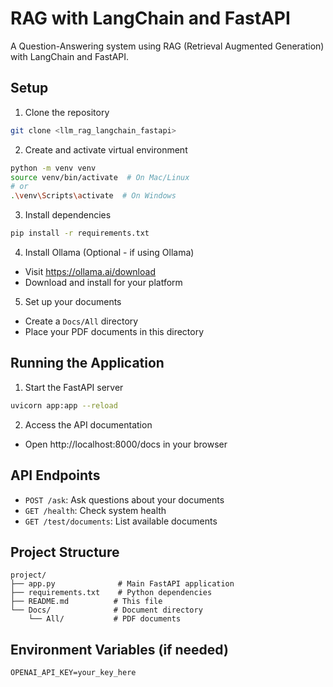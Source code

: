 # RAG with LangChain and FastAPI

A Question-Answering system using RAG (Retrieval Augmented Generation) with LangChain and FastAPI.

## Setup

1. Clone the repository
```bash
git clone <llm_rag_langchain_fastapi>
```

2. Create and activate virtual environment
```bash
python -m venv venv
source venv/bin/activate  # On Mac/Linux
# or
.\venv\Scripts\activate  # On Windows
```

3. Install dependencies
```bash
pip install -r requirements.txt
```

4. Install Ollama (Optional - if using Ollama)
- Visit https://ollama.ai/download
- Download and install for your platform

5. Set up your documents
- Create a `Docs/All` directory
- Place your PDF documents in this directory

## Running the Application

1. Start the FastAPI server
```bash
uvicorn app:app --reload
```

2. Access the API documentation
- Open http://localhost:8000/docs in your browser

## API Endpoints

- `POST /ask`: Ask questions about your documents
- `GET /health`: Check system health
- `GET /test/documents`: List available documents

## Project Structure

```
project/
├── app.py              # Main FastAPI application
├── requirements.txt    # Python dependencies
├── README.md          # This file
└── Docs/              # Document directory
    └── All/           # PDF documents
```

## Environment Variables (if needed)
```env
OPENAI_API_KEY=your_key_here
```